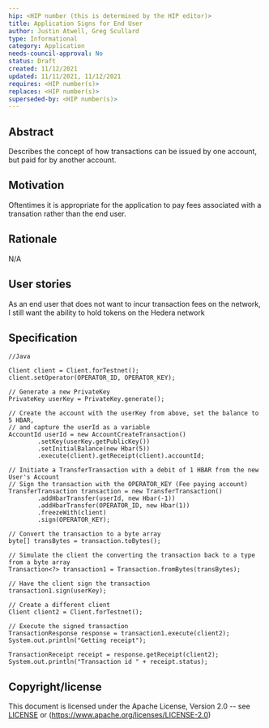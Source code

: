 ```yaml
---
hip: <HIP number (this is determined by the HIP editor)>
title: Application Signs for End User
author: Justin Atwell, Greg Scullard
type: Informational
category: Application
needs-council-approval: No
status: Draft
created: 11/12/2021
updated: 11/11/2021, 11/12/2021
requires: <HIP number(s)>
replaces: <HIP number(s)>
superseded-by: <HIP number(s)>
---
```


## Abstract

Describes the concept of how transactions can be issued by one account, but paid for by another account.

## Motivation

Oftentimes it is appropriate for the application to pay fees associated with a transation rather than the end user.

## Rationale

N/A

## User stories

As an end user that does not want to incur transaction fees on the network, I still want the ability to hold tokens on the Hedera network 
  
## Specification

```
//Java

Client client = Client.forTestnet();
client.setOperator(OPERATOR_ID, OPERATOR_KEY);

// Generate a new PrivateKey
PrivateKey userKey = PrivateKey.generate();

// Create the account with the userKey from above, set the balance to 5 HBAR,
// and capture the userId as a variable
AccountId userId = new AccountCreateTransaction()
        .setKey(userKey.getPublicKey())
        .setInitialBalance(new Hbar(5))
        .execute(client).getReceipt(client).accountId;

// Initiate a TransferTransaction with a debit of 1 HBAR from the new User's Account
// Sign the transaction with the OPERATOR_KEY (Fee paying account)
TransferTransaction transaction = new TransferTransaction()
        .addHbarTransfer(userId, new Hbar(-1))
        .addHbarTransfer(OPERATOR_ID, new Hbar(1))
        .freezeWith(client)
        .sign(OPERATOR_KEY);

// Convert the transaction to a byte array
byte[] transBytes = transaction.toBytes();

// Simulate the client the converting the transaction back to a type from a byte array
Transaction<?> transaction1 = Transaction.fromBytes(transBytes);

// Have the client sign the transaction
transaction1.sign(userKey);

// Create a different client
Client client2 = Client.forTestnet();

// Execute the signed transaction
TransactionResponse response = transaction1.execute(client2);
System.out.println("Getting receipt");

TransactionReceipt receipt = response.getReceipt(client2);
System.out.println("Transaction id " + receipt.status);
```

## Copyright/license

This document is licensed under the Apache License, Version 2.0 -- see [LICENSE](../LICENSE) or (https://www.apache.org/licenses/LICENSE-2.0)